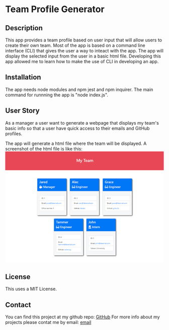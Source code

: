# Team Profile Generator

## Description
This app provides a team profile based on user input that will allow users to create their own team.
Most of the app is based on a command line interface (CLI) that gives the user a way to inteact with the app.
The app will display the selected input from the user in a basic html file.
Developing this app allowed me to learn how to make the use of CLI in developing an app.

## Installation
The app needs node modules and npm jest and npm inquirer.
The main command for runnning the app is "node index.js".

## User Story

As a manager a user want to generate a webpage that displays my team's basic info so that a user have quick access to their emails and GitHub profiles.

The app will generate a html file where the team will be displayed.
A screenshot of the html file is like this:
![HTML-page](/assets/14-object-oriented-programming-challenge-demo.png)

## License
This uses a MIT License.

## Contact
You can find this project at my github repo: [GitHub](https://github.com/dansora/ds-team-profile-generator/)
For more info about my projects please contat me by email: [email](dannysora@gmail.com)

